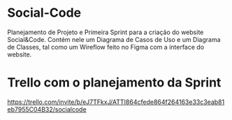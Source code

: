 # Social-Code
Planejamento de Projeto e Primeira Sprint para a criação do website Social&amp;Code. 
Contém nele um Diagrama de Casos de Uso e um Diagrama de Classes, tal como um Wireflow feito no Figma com a interface do website.

# Trello com o planejamento da Sprint
https://trello.com/invite/b/eJ7TFkxJ/ATTI864cfede864f264163e33c3eab81eb7955C04B32/socialcode
